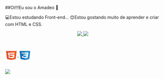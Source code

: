 ##Oi!!!Eu sou o Amadeo  👋

💻Estou estudando Front-end...
😊Estou gostando muito de aprender e criar com HTML e CSS.
<div align="center">
  <a href="https://github.com/AmadeoF-E">
  <img height="180em" src="https://github-readme-stats.vercel.app/api?username=AmadeoF-E&show_icons=true&theme=codeSTACKr&include_all_commits=true&count_private=true"/>
  <img height="180em" src="https://github-readme-stats.vercel.app/api/top-langs/?username=AmadeoF-E&layout=compact&langs_count=7&theme=github_dark"/>
</div>
  
  ##

  <div style="display: inline_block"><br>
     <img align="center" alt="Amadeo-HTML" height="30" width="40" src="https://raw.githubusercontent.com/devicons/devicon/master/icons/html5/html5-original.svg">
     <img align="center" alt="Amadeo-CSS" height="30" width="40" src="https://raw.githubusercontent.com/devicons/devicon/master/icons/css3/css3-original.svg">
  </div>
  
  ##

  <div>
     <a href="https://instagram.com/amadeo1982/" target="_blank"><img src="https://img.shields.io/badge/-Instagram-%23E4405F?style=for-the-badge&logo=instagram&logoColor=white" target="_blank"></a>
  </div>
  
